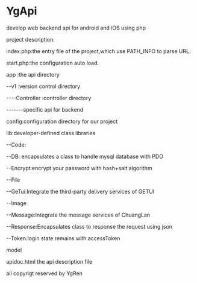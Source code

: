 # YgApi
develop web backend api for android and iOS  using php 

project description:


index.php:the entry file of the project,which use PATH_INFO to parse URL.


start.php:the  configuration auto load.


app :the api directory


--v1 :version control directory


----Controller :controller directory


-------specific api for backend


config:configuration directory for our project


lib:developer-defined class libraries


--Code:


--DB: encapsulates a class to  handle mysql database with PDO


--Encrypt:encrypt your password with hash+salt algorithm



--File


--GeTui:Integrate the third-party delivery services of GETUI


--Image


--Message:Integrate the message services of ChuangLan


--Response:Encapsulates class to response the request using json


--Token:login state remains with accessToken


model


apidoc.html the api description file


all copyrigt reserved by YgRen
